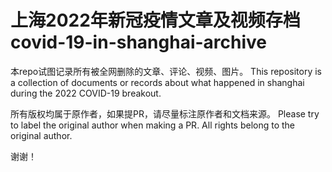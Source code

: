 # 上海2022年新冠疫情文章及视频存档 covid-19-in-shanghai-archive 
本repo试图记录所有被全网删除的文章、评论、视频、图片。 This repository is a collection of documents or records about what happened in shanghai during the 2022 COVID-19 breakout. 

所有版权均属于原作者，如果提PR，请尽量标注原作者和文档来源。 Please try to label the original author when making a PR. All rights belong to the original author.

谢谢！
